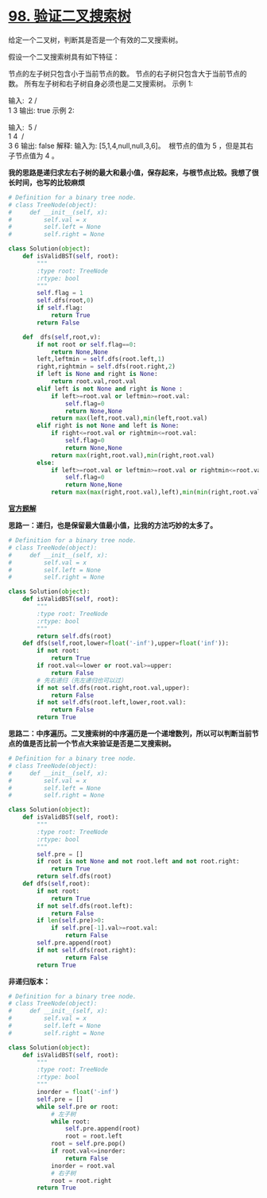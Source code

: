 # [98. 验证二叉搜索树](https://leetcode-cn.com/problems/validate-binary-search-tree/)

给定一个二叉树，判断其是否是一个有效的二叉搜索树。

假设一个二叉搜索树具有如下特征：

节点的左子树只包含小于当前节点的数。
节点的右子树只包含大于当前节点的数。
所有左子树和右子树自身必须也是二叉搜索树。
示例 1:

输入:
​    2
   / \
  1   3
输出: true
示例 2:

输入:
​    5
   / \
  1   4
​     / \
​    3   6
输出: false
解释: 输入为: [5,1,4,null,null,3,6]。
​     根节点的值为 5 ，但是其右子节点值为 4 。

**我的思路是递归求左右子树的最大和最小值，保存起来，与根节点比较。我想了很长时间，也写的比较麻烦**

```python
# Definition for a binary tree node.
# class TreeNode(object):
#     def __init__(self, x):
#         self.val = x
#         self.left = None
#         self.right = None

class Solution(object):
    def isValidBST(self, root):
        """
        :type root: TreeNode
        :rtype: bool
        """
        self.flag = 1
        self.dfs(root,0)
        if self.flag:
            return True
        return False

    def  dfs(self,root,v):
        if not root or self.flag==0:
            return None,None
        left,leftmin = self.dfs(root.left,1)
        right,rightmin = self.dfs(root.right,2)
        if left is None and right is None:
            return root.val,root.val
        elif left is not None and right is None :
            if left>=root.val or leftmin>=root.val:
                self.flag=0
                return None,None
            return max(left,root.val),min(left,root.val)
        elif right is not None and left is None:
            if right<=root.val or rightmin<=root.val:
                self.flag=0
                return None,None
            return max(right,root.val),min(right,root.val)
        else:
            if left>=root.val or leftmin>=root.val or rightmin<=root.val or right<=root.val:
                self.flag=0
                return None,None
            return max(max(right,root.val),left),min(min(right,root.val),left)
```

**[官方题解](<https://leetcode-cn.com/problems/validate-binary-search-tree/solution/yan-zheng-er-cha-sou-suo-shu-by-leetcode-solution/>)**

**思路一：递归，也是保留最大值最小值，比我的方法巧妙的太多了。**

```python
# Definition for a binary tree node.
# class TreeNode(object):
#     def __init__(self, x):
#         self.val = x
#         self.left = None
#         self.right = None

class Solution(object):
    def isValidBST(self, root):
        """
        :type root: TreeNode
        :rtype: bool
        """
        return self.dfs(root)
    def dfs(self,root,lower=float('-inf'),upper=float('inf')):
        if not root:
            return True
        if root.val<=lower or root.val>=upper:
            return False
        # 先右递归（先左递归也可以过）
        if not self.dfs(root.right,root.val,upper):
            return False
        if not self.dfs(root.left,lower,root.val):
            return False
        return True
```

**思路二：中序遍历。二叉搜索树的中序遍历是一个递增数列，所以可以判断当前节点的值是否比前一个节点大来验证是否是二叉搜索树。**

```python
# Definition for a binary tree node.
# class TreeNode(object):
#     def __init__(self, x):
#         self.val = x
#         self.left = None
#         self.right = None

class Solution(object):
    def isValidBST(self, root):
        """
        :type root: TreeNode
        :rtype: bool
        """
        self.pre = []
        if root is not None and not root.left and not root.right:
            return True
        return self.dfs(root)
    def dfs(self,root):
        if not root:
            return True
        if not self.dfs(root.left):
            return False
        if len(self.pre)>0:
            if self.pre[-1].val>=root.val:
                return False
        self.pre.append(root)
        if not self.dfs(root.right):
                return False
        return True
```

**非递归版本：**

```python
# Definition for a binary tree node.
# class TreeNode(object):
#     def __init__(self, x):
#         self.val = x
#         self.left = None
#         self.right = None

class Solution(object):
    def isValidBST(self, root):
        """
        :type root: TreeNode
        :rtype: bool
        """
        inorder = float('-inf')
        self.pre = []
        while self.pre or root:
            # 左子树
            while root:
                self.pre.append(root)
                root = root.left
            root = self.pre.pop()
            if root.val<=inorder:
                return False
            inorder = root.val
            # 右子树
            root = root.right
        return True
```

